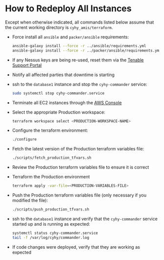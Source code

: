 # How to Redeploy All Instances #

Except when otherwise indicated, all commands listed below assume that
the current working directory is `cyhy_amis/terraform`.

- Force install all `ansible` and `packer/ansible` requirements:

  ```bash
  ansible-galaxy install --force -r ../ansible/requirements.yml
  ansible-galaxy install --force -r ../packer/ansible/requirements.yml
  ```

- If any Nessus keys are being re-used, reset them via the
  [Tenable Support Portal](https://support.tenable.com)

- Notify all affected parties that downtime is starting

- ssh to the `database1` instance and stop the `cyhy-commander` service:

  ```bash
  sudo systemctl stop cyhy-commander.service
  ```

- Terminate all EC2 instances through the
  [AWS Console](https://aws.amazon.com/console/)

- Select the appropriate Production workspace:

  ```bash
  terraform workspace select <PRODUCTION-WORKSPACE-NAME>
  ```

- Configure the terraform environment:

  ```bash
  ./configure
  ```

- Fetch the latest version of the Production terraform variables file:

  ```bash
  ./scripts/fetch_production_tfvars.sh
  ```

- Review the Production terraform variables file to ensure it is correct

- Terraform the Production environment

  ```bash
  terraform apply -var-file=<PRODUCTION-VARIABLES-FILE>
  ```

- Push the Production terraform variables file (only necessary if you
  modified the file):

  ```bash
  ./scripts/push_production_tfvars.sh
  ```

- ssh to the `database1` instance and verify that the `cyhy-commander`
  service started up and is running as expected:

  ```bash
  systemctl status cyhy-commander.service
  tail -f /var/log/cyhy/commander.log
  ```

- If code changes were deployed, verify that they are working as expected
